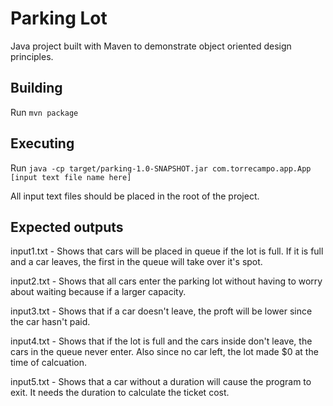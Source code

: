 # Parking Lot

Java project built with Maven to demonstrate object oriented design principles.

## Building

Run `mvn package`

## Executing

Run `java -cp target/parking-1.0-SNAPSHOT.jar com.torrecampo.app.App [input text file name here]`

All input text files should be placed in the root of the project.

## Expected outputs

input1.txt - Shows that cars will be placed in queue if the lot is full. If it is full and a car leaves, the first in the queue will take over it's spot.

input2.txt - Shows that all cars enter the parking lot without having to worry about waiting because if a larger capacity.

input3.txt - Shows that if a car doesn't leave, the proft will be lower since the car hasn't paid.

input4.txt - Shows that if the lot is full and the cars inside don't leave, the cars in the queue never enter. Also since no car left, the lot made \$0 at the time of calcuation.

input5.txt - Shows that a car without a duration will cause the program to exit. It needs the duration to calculate the ticket cost.
